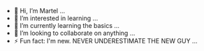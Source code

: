 - 👋 Hi, I’m Martel ...
- 👀 I’m interested in learning ...
- 🌱 I’m currently learning the basics ...
- 💞️ I’m looking to collaborate on anything ...
- ⚡ Fun fact: I'm new. NEVER UNDERESTIMATE THE NEW GUY ...

<!---
MartelGPT10/MartelGPT10 is a ✨ special ✨ repository because its `README.md` (this file) appears on your GitHub profile.
You can click the Preview link to take a look at your changes.
--->
